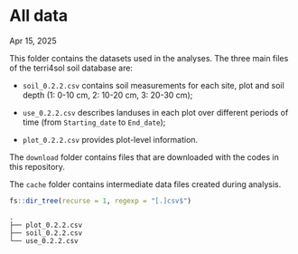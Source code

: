 # All data

Apr 15, 2025

This folder contains the datasets used in the analyses. The three main
files of the terri4sol soil database are:

- `soil_0.2.2.csv` contains soil measurements for each site, plot and
  soil depth (1: 0-10 cm, 2: 10-20 cm, 3: 20-30 cm);

- `use_0.2.2.csv` describes landuses in each plot over different periods
  of time (from `Starting_date` to `End_date`);

- `plot_0.2.2.csv` provides plot-level information.

The `download` folder contains files that are downloaded with the codes
in this repository.

The `cache` folder contains intermediate data files created during
analysis.

``` r
fs::dir_tree(recurse = 1, regexp = "[.]csv$")
```

    .
    ├── plot_0.2.2.csv
    ├── soil_0.2.2.csv
    └── use_0.2.2.csv
